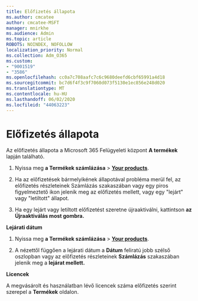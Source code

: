 ```yaml
---
title: Előfizetés állapota
ms.author: cmcatee
author: cmcatee-MSFT
manager: mnirkhe
ms.audience: Admin
ms.topic: article
ROBOTS: NOINDEX, NOFOLLOW
localization_priority: Normal
ms.collection: Adm_O365
ms.custom:
- "9001519"
- "3586"
ms.openlocfilehash: cc0a7c708aafc7c6c9680deefd6cbf65991a4d18
ms.sourcegitcommit: bc7d6f4f3c9f7060d073f5130e1ec856e248d020
ms.translationtype: MT
ms.contentlocale: hu-HU
ms.lasthandoff: 06/02/2020
ms.locfileid: "44063223"
---
```

# <a name="subscription-status"></a>Előfizetés állapota

Az előfizetés állapota a Microsoft 365 Felügyeleti központ **A termékek** lapján található.

1. Nyissa meg **a Termékek számlázása**  >  **[Your products](https://go.microsoft.com/fwlink/p/?linkid=842054)**.

2. Ha az előfizetések bármelyikének állapotával probléma merül fel, az előfizetés részleteinek Számlázás szakaszában vagy egy piros figyelmeztető ikon jelenik meg az előfizetés mellett, vagy egy "lejárt" vagy "letiltott" állapot.

3. Ha egy lejárt vagy letiltott előfizetést szeretne újraaktiválni, kattintson **az Újraaktiválás most gombra.**

**Lejárati dátum**

1. Nyissa meg **a Termékek számlázása**  >  **[Your products](https://go.microsoft.com/fwlink/p/?linkid=842054)**.

2. A nézettől függően a lejárati dátum a **Dátum** feliratú jobb szélső oszlopban vagy az előfizetés részleteinek **Számlázás** szakaszában jelenik meg a **lejárat mellett.**

**Licencek**

A megvásárolt és használatban lévő licencek száma előfizetés szerint szerepel a **Termékek** oldalon.

